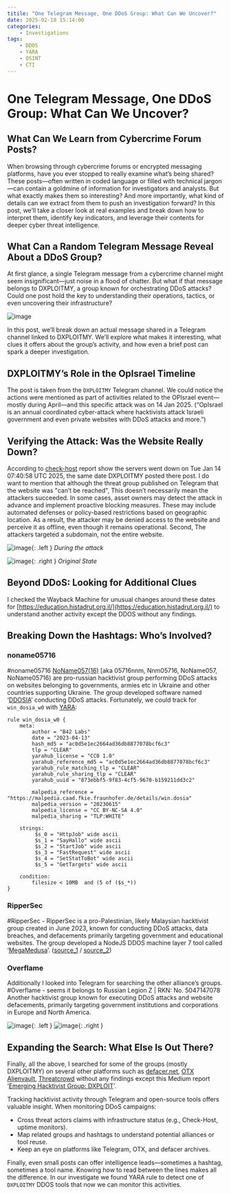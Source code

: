 ```yaml
---
titile: "One Telegram Message, One DDoS Group: What Can We Uncover?"
date: 2025-02-10 15:14:00
categories: 
    - Investigations
tags: 
    - DDOS
    - YARA
    - OSINT
    - CTI
---
```


# One Telegram Message, One DDoS Group: What Can We Uncover?

## What Can We Learn from Cybercrime Forum Posts?
When browsing through cybercrime forums or encrypted messaging platforms, have you ever stopped to really examine what’s being shared? These posts—often written in coded language or filled with technical jargon—can contain a goldmine of information for investigators and analysts. But what exactly makes them so interesting? And more importantly, what kind of details can we extract from them to push an investigation forward?
In this post, we’ll take a closer look at real examples and break down how to interpret them, identify key indicators, and leverage their contents for deeper cyber threat intelligence.

## What Can a Random Telegram Message Reveal About a DDoS Group?
At first glance, a single Telegram message from a cybercrime channel might seem insignificant—just noise in a flood of chatter. But what if that message belongs to DXPLOITMY, a group known for orchestrating DDoS attacks? Could one post hold the key to understanding their operations, tactics, or even uncovering their infrastructure?

![image](https://github.com/user-attachments/assets/96384174-7e60-44e8-916d-19181f0a518a)

In this post, we’ll break down an actual message shared in a Telegram channel linked to DXPLOITMY. We’ll explore what makes it interesting, what clues it offers about the group’s activity, and how even a brief post can spark a deeper investigation.

## DXPLOITMY’s Role in the OpIsrael Timeline
The post is taken from the `DXPLOITMY` Telegram channel.
We could notice the actions were mentioned as part of activities related to the OPIsrael event—mostly during April—and this specific attack was on 14 Jan 2025. (“OpIsrael is an annual coordinated cyber-attack where hacktivists attack Israeli government and even private websites with DDoS attacks and more.”)

## Verifying the Attack: Was the Website Really Down?
According to [check-host](https://check-host.net/check-report/223da56akbc5) report show the servers went down on Tue Jan 14 07:40:58 UTC 2025, the same date DXPLOITMY posted there post. I do want to mention that although the threat group published on Telegram that the website was "can’t be reached", This doesn’t necessarily mean the attackers succeeded. In some cases, asset owners may detect the attack in advance and implement proactive blocking measures. These may include automated defenses or policy-based restrictions based on geographic location. As a result, the attacker may be denied access to the website and perceive it as offline, even though it remains operational. Second, The attackers targeted a subdomain, not the entire website.

![image](https://github.com/user-attachments/assets/323edfd2-013e-4df2-bd79-880808263c49){: .left }
_During the attack_

![image](https://github.com/user-attachments/assets/1f601797-aeb7-43fd-ab46-9a0de527a3c5){: .right }
_Original State_

## Beyond DDoS: Looking for Additional Clues
I checked the Wayback Machine for unusual changes around these dates for [https://education.histadrut.org.il/](https://education.histadrut.org.il/) to understand another activity except the DDOS without any findings. 

## Breaking Down the Hashtags: Who’s Involved?
### noname05716
#noname05716 
[NoName057(16)](https://malpedia.caad.fkie.fraunhofer.de/actor/noname057(16)) [aka 05716nnm, Nnm05716, NoName057, NoName05716) are pro-russian hacktivist group performing DDoS attacks on websites belonging to governments, armies etc in Ukraine and other countries supporting Ukraine. The group developed software named ‘[DDOSIA](https://www.radware.com/security/threat-advisories-and-attack-reports/project-ddosia-russias-answer-to-disbalancer/)’ conducting DDoS attacks.
Fortunately, we could track for `win_dosia_w0` with [YARA](https://malpedia.caad.fkie.fraunhofer.de/details/win.dosia): 

```yara [TLP:WHITE] win_dosia_w0 (20230615 | No description)
rule win_dosia_w0 {
    meta:
        author = "B42 Labs"
        date = "2023-04-13"
        hash_md5 = "ac0d5e1ec2664ad36db8877078bcf6c3"
        tlp = "CLEAR"
        yarahub_license = "CC0 1.0"
        yarahub_reference_md5 = "ac0d5e1ec2664ad36db8877078bcf6c3"
        yarahub_rule_matching_tlp = "CLEAR"
        yarahub_rule_sharing_tlp = "CLEAR"
        yarahub_uuid = "873ebbf5-9f83-4cf5-9670-b159211dd3c2"
        
        malpedia_reference = "https://malpedia.caad.fkie.fraunhofer.de/details/win.dosia"
        malpedia_version = "20230615"
        malpedia_license = "CC BY-NC-SA 4.0"
        malpedia_sharing = "TLP:WHITE"
        
    strings:
         $s_0 = "HttpJob" wide ascii
         $s_1 = "SayHallo" wide ascii
         $s_2 = "StartJob" wide ascii
         $s_3 = "FastRequest" wide ascii
         $s_4 = "SetStatToBot" wide ascii
         $s_5 = "GetTargets" wide ascii

    condition:
        filesize < 10MB  and (5 of ($s_*))
}
```
### RipperSec
#RipperSec - RipperSec is a pro-Palestinian, likely Malaysian hacktivist group created in June 2023, known for conducting DDoS attacks, data breaches, and defacements primarily targeting government and educational websites. The group developed a NodeJS DDOS machine layer 7 tool called ‘[MegaMedusa](https://www.radware.com/blog/security/megamedusa-rippersec-public-web-ddos-attack-tool/)’. ([source_1](https://malpedia.caad.fkie.fraunhofer.de/actor/rippersec) / [source_2](https://malpedia.caad.fkie.fraunhofer.de/details/js.mega_medusa))

### Overflame
Additionally I looked into Telegram for searching the other alliance’s groups. 
#Overflame - seems it belongs to Russian Legion Z  | RKN: No. 5047147078
Another hacktivist group known for executing DDoS attacks and website defacements, primarily targeting government institutions and corporations in Europe and North America.

![image](https://github.com/user-attachments/assets/74aad262-c7d5-49c6-a702-0ab4f28a23e1){: .left }
![image](https://github.com/user-attachments/assets/438c77b3-1b82-4ba1-bd46-29d4b673a6a1){: .right }


## Expanding the Search: What Else Is Out There?
Finally, all the above, I searched for some of the groups (mostly DXPLOITMY) on several other platforms such as [defacer.net](https://defacer.net), [OTX Alienvault](https://otx.alienvault.com/), [Threatcrowd](https://ci-www.threatcrowd.org/) without any findings except this Medium report ‘[Emerging Hacktivist Group: DXPLOIT](https://sanaholadeji.medium.com/emerging-hacktivist-group-dxploit-4b242c94a4d7)’.

Tracking hacktivist activity through Telegram and open-source tools offers valuable insight.
When monitoring DDoS campaigns:
- Cross threat actors claims with infrastructure status (e.g., Check-Host, uptime monitors).
- Map related groups and hashtags to understand potential alliances or tool reuse.
- Keep an eye on platforms like Telegram, OTX, and defacer archives.

Finally, even small posts can offer intelligence leads—sometimes a hashtag, sometimes a tool name. 
Knowing how to read between the lines makes all the difference. In our investigate we found YARA rule to detect one of `DXPLOITMY` DDOS tools that now we can monitor this activities. 
